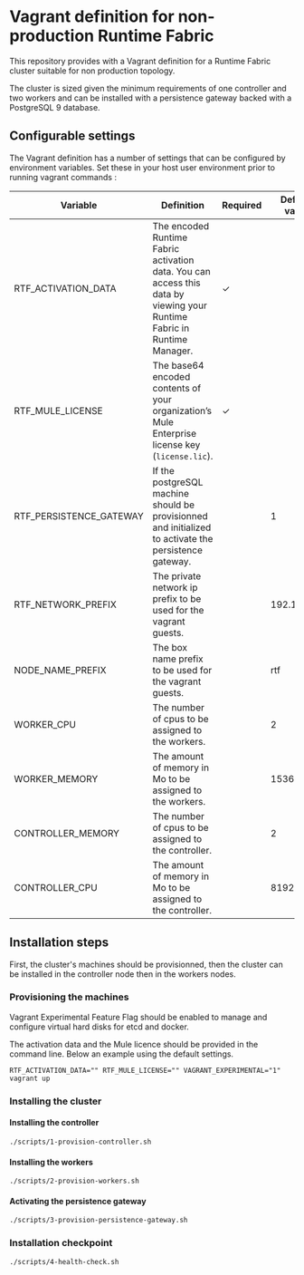 # Vagrant definition for non-production Runtime Fabric
This repository provides with a Vagrant definition for a Runtime Fabric cluster suitable for non production topology.

The cluster is sized given the minimum requirements of one controller and two workers and can be installed with a persistence gateway backed with a PostgreSQL 9 database.

## Configurable settings
The Vagrant definition has a number of settings that can be configured by environment variables. Set these in your host user environment prior to running vagrant commands :

|Variable|Definition|Required|Default value|
|---|---|---|---|
|RTF_ACTIVATION_DATA|The encoded Runtime Fabric activation data. You can access this data by viewing your Runtime Fabric in Runtime Manager.|&check;||
|RTF_MULE_LICENSE|The base64 encoded contents of your organization’s Mule Enterprise license key (`license.lic`).|&check;||
|RTF_PERSISTENCE_GATEWAY|If the postgreSQL machine should be provisionned and initialized to activate the persistence gateway.||1|
|RTF_NETWORK_PREFIX|The private network ip prefix to be used for the vagrant guests.||192.168.56|
|NODE_NAME_PREFIX|The box name prefix to be used for the vagrant guests.||rtf|
|WORKER_CPU|The number of cpus to be assigned to the workers.||2|
|WORKER_MEMORY|The amount of memory in Mo to be assigned to the workers.||15360|
|CONTROLLER_MEMORY|The number of cpus to be assigned to the controller.||2|
|CONTROLLER_CPU|The amount of memory in Mo to be assigned to the controller.||8192|

## Installation steps
First, the cluster's machines should be provisionned, then the cluster can be installed in the controller node then in the workers nodes.
### Provisioning the machines

Vagrant Experimental Feature Flag should be enabled to manage and configure virtual hard disks for etcd and docker.

The activation data and the Mule licence should be provided in the command line. Below an example using the default settings.

```shell
RTF_ACTIVATION_DATA="" RTF_MULE_LICENSE="" VAGRANT_EXPERIMENTAL="1" vagrant up
```

### Installing the cluster
#### Installing the controller

```shell
./scripts/1-provision-controller.sh
```

#### Installing the workers

```shell
./scripts/2-provision-workers.sh
```

#### Activating the persistence gateway

```shell
./scripts/3-provision-persistence-gateway.sh
```

### Installation checkpoint

```shell
./scripts/4-health-check.sh
```